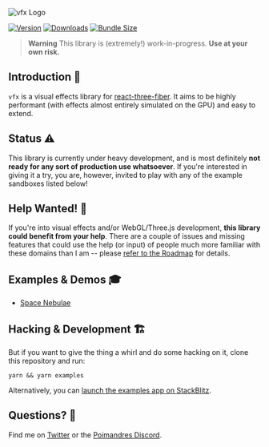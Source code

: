 ![vfx Logo](https://user-images.githubusercontent.com/1061/172030500-4142969b-a0be-403b-94a1-a6d23e20cfa3.png)

[![Version](https://img.shields.io/npm/v/vfx?style=for-the-badge)](https://www.npmjs.com/package/vfx)
[![Downloads](https://img.shields.io/npm/dt/vfx.svg?style=for-the-badge)](https://www.npmjs.com/package/vfx)
[![Bundle Size](https://img.shields.io/bundlephobia/min/vfx?label=bundle%20size&style=for-the-badge)](https://bundlephobia.com/result?p=vfx)

> **Warning**
> This library is (extremely!) work-in-progress. **Use at your own risk.**

## Introduction 👋

`vfx` is a visual effects library for [react-three-fiber](https://github.com/pmndrs/react-three-fiber). It aims to be highly performant (with effects almost entirely simulated on the GPU) and easy to extend.

## Status ⚠️

This library is currently under heavy development, and is most definitely **not ready for any sort of production use whatsoever**. If you're interested in giving it a try, you are, however, invited to play with any of the example sandboxes listed below!

## Help Wanted! 🙏

If you're into visual effects and/or WebGL/Three.js development, **this library could benefit from your help**. There are a couple of issues and missing features that could use the help (or input) of people much more familiar with these domains than I am -- please [refer to the Roadmap](https://github.com/hmans/vfx/issues/4) for details.

## Examples & Demos 🎓

- [Space Nebulae](https://codesandbox.io/s/vfx-space-just-the-nebulae-xv9bqm?file=/src/App.js)

## Hacking & Development 🏗

But if you want to give the thing a whirl and do some hacking on it, clone this repository and run:

```
yarn && yarn examples
```

Alternatively, you can [launch the examples app on StackBlitz](https://stackblitz.com/github/hmans/vfx).

## Questions? 💬

Find me on [Twitter](https://twitter.com/hmans) or the [Poimandres Discord](https://discord.gg/aAYjm2p7c7).
